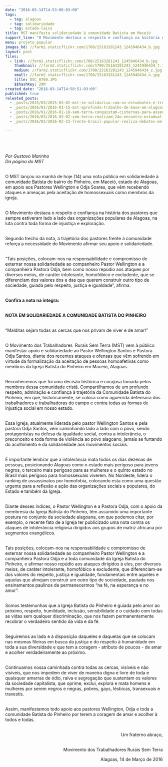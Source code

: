 ```yaml
---
date: "2016-03-14T14:53:08-03:00"
tags:
  - tag: alagoas
  - tag: solidariedade
  - tag: estado-laico
title: MST manifesta solidariedade à comunidade Batista em Maceió
support_line: "O Movimento destaca o respeito e confiança na história dos pastores que sempre estiveram lado a lado das organizações populares de Alagoas, na luta contra toda forma de injustiça e exploração."
menu: projeto popular
images_hd: //farm2.staticflickr.com/1700/25163281243_1245946434_b.jpg
layout: post
files:
  - link: //farm2.staticflickr.com/1700/25163281243_1245946434_b.jpg
    thumbnail: //farm2.staticflickr.com/1700/25163281243_1245946434_t.jpg
    medium: //farm2.staticflickr.com/1700/25163281243_1245946434_z.jpg
    small: //farm2.staticflickr.com/1700/25163281243_1245946434_n.jpg
    title: DSC_0760.JPG
    $$hashKey: 29M
created_date: "2016-03-14T14:58:51-03:00"
published: true
releated_posts:
  - _posts/2015/03/2015-03-02-mst-se-solidariza-com-os-estudantes-e-trabalhadores-em-luta-de-alagoas.md
  - _posts/2016/01/2016-01-15-mst-aprofunda-trabalho-de-base-em-alagoas.md
  - _posts/2016/01/2016-01-18-sem-terra-conquistam-cisternas-para-assentamento-e-cobram-desenvolvimento-do-campo-alagoano.md
  - _posts/2016/03/2016-03-02-sem-terra-realizam-24o-encontro-estadual-em-alagoas.md
  - _posts/2016/02/2016-02-23-frente-brasil-popular-realiza-debates-em-alagoas.md

---
```

<p><br />
<br />
<br />
<em>Por Gustavo Marinho<br />
Da p&aacute;gina do MST</em></p>

<p><br />
O MST lan&ccedil;ou na manh&atilde; de hoje (14) uma nota p&uacute;blica em solidariedade &agrave; comunidade Batista do bairro do Pinheiro, em Macei&oacute;, estado de Alagoas, em apoio aos Pastores Wellington e Odja Soares, que v&ecirc;m recebendo ataques e amea&ccedil;as pela aceita&ccedil;&atilde;o de homossexuais como membros da igreja.</p>

<p><br />
O Movimento destaca o respeito e confian&ccedil;a na hist&oacute;ria dos pastores que sempre estiveram lado a lado das organiza&ccedil;&otilde;es populares de Alagoas, na luta contra toda forma de injusti&ccedil;a e explora&ccedil;&atilde;o.</p>

<p><br />
Segundo trecho da nota, a trajet&oacute;ria dos pastores frente &agrave; comunidade refor&ccedil;a a necessidade do Movimento afirmar seu apoio e solidariedade.</p>

<p><br />
&ldquo;Tais posi&ccedil;&otilde;es, colocam-nos na responsabilidade e compromisso de externar nossa solidariedade ao companheiro Pastor Wellington e a companheira Pastora Odja, bem como nosso rep&uacute;dio aos ataques por diversos meios, de car&aacute;ter intolerante, homof&oacute;bico e excludente, que se diferenciam dos valores dos e das que querem construir outro tipo de sociedade, guiada pelo respeito, justi&ccedil;a e igualdade&rdquo;, afirma.</p>

<p><br />
<strong>Confira a nota na &iacute;ntegra:</strong></p>

<p><br />
<strong>NOTA EM SOLIDARIEDADE A COMUNIDADE BATISTA DO PINHEIRO</strong></p>

<p><br />
&ldquo;Malditas sejam todas as cercas que nos privam de viver e de amar!&rdquo;</p>

<p><br />
O Movimento dos Trabalhadores&nbsp; Rurais Sem Terra (MST) vem &agrave; p&uacute;blico manifestar apoio e solidariedade ao Pastor Wellington Santos e Pastora Odja Santos, diante dos recentes ataques e ofensas que v&ecirc;m sofrendo em virtude da formaliza&ccedil;&atilde;o da aceita&ccedil;&atilde;o de pessoas homoafetivas como membros da Igreja Batista do Pinheiro em Macei&oacute;, Alagoas.</p>

<p><br />
Reconhecemos que foi uma decis&atilde;o hist&oacute;rica e corajosa tomada pelos membros dessa comunidade crist&atilde;. Compartilhamos de um profundo respeito, admira&ccedil;&atilde;o e confian&ccedil;a &agrave; trajet&oacute;ria da Comunidade Batista do Pinheiro, em que, historicamente, se coloca como aguerrida defensora dos trabalhadores e trabalhadoras do campo e contra todas as formas de injusti&ccedil;a social em nosso estado.</p>

<p><br />
Essa Igreja, atualmente liderada pelo pastor Wellington Santos e pela pastora Odja Santos, v&ecirc;m caminhando lado a lado com o povo, sendo protagonistas na defesa da igualdade social, contra a intoler&acirc;ncia, o preconceito e toda forma de viol&ecirc;ncia ao povo alagoano, jamais se furtando do acolhimento e da solidariedade aos movimentos sociais.</p>

<p><br />
&Eacute; importante lembrar que a intoler&acirc;ncia mata todos os dias dezenas de pessoas, posicionando Alagoas como o estado mais perigoso para jovens negros, o terceiro mais perigoso para as mulheres e o quinto estado no Brasil mais perigoso para homossexuais viverem. No Nordeste, lidera o ranking de assassinatos por homofobia, colocando esta como uma quest&atilde;o urgente para a reflex&atilde;o e a&ccedil;&atilde;o das organiza&ccedil;&otilde;es sociais e populares, do Estado e tamb&eacute;m da Igreja.</p>

<p><br />
Diante desses &iacute;ndices, o Pastor Wellington e a Pastora Odja, com o apoio da membresia da Igreja Batista do Pinheiro, t&ecirc;m assumido uma importante postura no conjunto da sociedade alagoana, em que podemos citar, por exemplo, o recente fato de a Igreja ter publicizado uma nota contra os ataques de intoler&acirc;ncia religiosa dirigidos aos grupos de matriz africana por segmentos evang&eacute;licos.</p>

<p><br />
Tais posi&ccedil;&otilde;es, colocam-nos na responsabilidade e compromisso de externar nossa solidariedade ao companheiro Pastor Wellington e a companheira Pastora Odja e a toda comunidade da Igreja Batista do Pinheiro, e afirmar nosso rep&uacute;dio aos ataques dirigidos &agrave; eles, por diversos meios, de car&aacute;ter intolerante, homof&oacute;bico e excludente, que diferenciam-se dos valores do respeito, justi&ccedil;a e igualdade, fundamentais entre aqueles e aquelas que almejam construir um outro tipo de sociedade, pautada nos ensinamentos paulinos de permanecermos &ldquo;na f&eacute;, na esperan&ccedil;a e no amor&rdquo;.</p>

<p><br />
Somos testemunhas que a Igreja Batista do Pinheiro &eacute; guiada pelo amor ao pr&oacute;ximo, respeito, humildade, inclus&atilde;o, sensibilidade e o cuidado com todas as vidas sem qualquer discrimina&ccedil;&atilde;o, que nos fazem permanentemente recobrar o verdadeiro sentido da vida e da f&eacute;.</p>

<p><br />
Seguiremos ao lado e &agrave; disposi&ccedil;&atilde;o daqueles e daquelas que se colocam nas mesmas fileiras em busca da justi&ccedil;a e do respeito &agrave; humanidade em toda a sua diversidade e que tem a coragem - atributo de poucos - de amar e acolher verdadeiramente ao pr&oacute;ximo.</p>

<p><br />
Continuamos nossa caminhada contra todas as cercas, vis&iacute;veis e n&atilde;o vis&iacute;veis, que nos impedem de viver de maneira digna e livre de toda e quaisquer amarras de &oacute;dio, raiva e segrega&ccedil;&atilde;o que sustentam os valores da sociedade capitalista, que oprime, exclui, explora e mata homens e mulheres por serem negros e negras, pobres, gays, l&eacute;sbicas, transexuais e travestis.</p>

<p><br />
Assim, manifestamos todo apoio aos pastores Wellington, Odja e toda a comunidade Batista do Pinheiro por terem a coragem de amar e acolher &agrave; todos e todas.</p>

<p style="text-align: right;"><br />
Um fraterno abra&ccedil;o,</p>

<p style="text-align: right;"><br />
Movimento dos Trabalhadores Rurais Sem Terra</p>

<p style="text-align: right;">Alagoas, 14 de Mar&ccedil;o de 2016</p>
